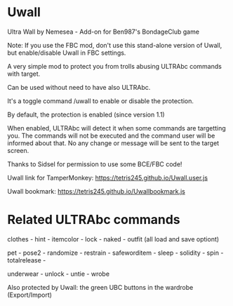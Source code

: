 # Uwall

Ultra Wall by Nemesea - Add-on for Ben987's BondageClub game

Note: If you use the FBC mod, don't use this stand-alone version of Uwall, but enable/disable Uwall in FBC settings.

A very simple mod to protect you from trolls abusing ULTRAbc commands with target.

Can be used without need to have also ULTRAbc.

It's a toggle command /uwall to enable or disable the protection.

By default, the protection is enabled (since version 1.1)

When enabled, ULTRAbc will detect it when some commands are targetting you. 
The commands will not be executed and the command user will be informed about that.
No any change or message will be sent to the target screen.

Thanks to Sidsel for permission to use some BCE/FBC code!

Uwall link for TamperMonkey: https://tetris245.github.io/Uwall.user.js

Uwall bookmark: https://tetris245.github.io/Uwallbookmark.js

# Related ULTRAbc commands

clothes - hint - itemcolor - lock - naked - outfit (all load and save optiont) 

pet - pose2 - randomize - restrain - safeworditem - sleep - solidity - spin - totalrelease -

underwear - unlock - untie - wrobe

Also protected by Uwall: the green UBC buttons in the wardrobe (Export/Import)
